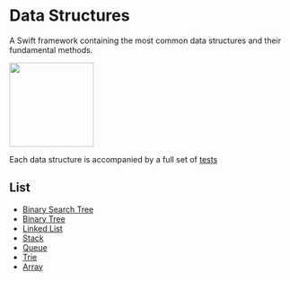 # Data Structures
A Swift framework containing the most common data structures and their fundamental methods.

<img width=150 src="https://user-images.githubusercontent.com/6486741/111210431-258d4980-85c5-11eb-80db-e6108241acfe.png">

Each data structure is accompanied by a full set of [tests](https://github.com/ndPPPhz/Data-Structures/tree/main/DataStructuresTests)

## List
- [Binary Search Tree](https://github.com/ndPPPhz/Data-Structures/blob/main/DataStructures/Not%20Linear/Tree/BinarySearchTree.swift)
- [Binary Tree](https://github.com/ndPPPhz/Data-Structures/blob/main/DataStructures/Not%20Linear/Tree/BinaryTree.swift)
- [Linked List](https://github.com/ndPPPhz/Data-Structures/blob/main/DataStructures/Linear/LinkedList.swift)
- [Stack](https://github.com/ndPPPhz/Data-Structures/blob/main/DataStructures/Linear/Stack.swift)
- [Queue](https://github.com/ndPPPhz/Data-Structures/blob/main/DataStructures/Linear/Queue.swift)
- [Trie](https://github.com/ndPPPhz/Data-Structures/blob/main/DataStructures/Not%20Linear/Trie/Trie.swift)
- [Array](https://github.com/ndPPPhz/Data-Structures/blob/main/DataStructures/Linear/Array%2BExtension.swift)
